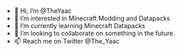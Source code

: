 - 👋 Hi, I’m @TheYaac
- 👀 I’m interested in Minecraft Modding and Datapacks
- 🌱 I’m currently learning Minecraft Datapacks
- 💞️ I’m looking to collaborate on something in the future.
- 📫 Reach me on Twitter @The_Yaac

<!---
TheYaac/TheYaac is a ✨ special ✨ repository because its `README.md` (this file) appears on your GitHub profile.
You can click the Preview link to take a look at your changes.
--->
